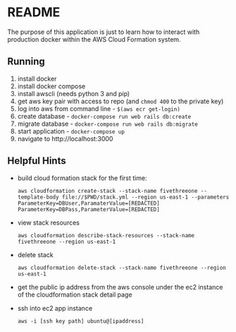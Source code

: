 # README

The purpose of this application is just to learn how to interact with
production docker within the AWS Cloud Formation system.

## Running

1. install docker
2. install docker compose
3. install awscli (needs python 3 and pip)
4. get aws key pair with access to repo (and `chmod 400` to the private key)
5. log into aws from command line - `$(aws ecr get-login)`
6. create database - `docker-compose run web rails db:create`
7. migrate database - `docker-compose run web rails db:migrate`
6. start application - `docker-compose up`
7. navigate to http://localhost:3000

## Helpful Hints

* build cloud formation stack for the first time:

      aws cloudformation create-stack --stack-name fivethreeone --template-body file://$PWD/stack.yml --region us-east-1 --parameters ParameterKey=DBUser,ParamaterValue=[REDACTED] ParameterKey=DBPass,ParameterValue=[REDACTED]

* view stack resources

      aws cloudformation describe-stack-resources --stack-name fivethreeone --region us-east-1

* delete stack

      aws cloudformation delete-stack --stack-name fivethreeone --region us-east-1

* get the public ip address from the aws console under the ec2 instance of the cloudformation stack detail page
* ssh into ec2 app instance

      aws -i [ssh key path] ubuntu@[ipaddress]

